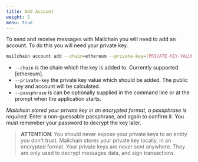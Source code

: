```yaml
---
title: Add Account
weight: 5
menu: true
---
```


To send and receive messages with Mailchain you will need to add an account. To do this you will need your private key.

```sh
mailchain account add --chain=ethereum --private-key=[PRIVATE-KEY-VALUE]
```

- `--chain` is the chain which the key is added to. Currently supported [ethereum].
- `--private-key` the private key value which should be added. The public key and account will be calculated.
- `--passphrase` is can be optionally supplied in the command line or at the prompt when the application starts.

*Mailchain stored your private key in an encrypted format, a passphrase is required.* Enter a non-guessable passphrase, and again to confirm it. You must remember your password to decrypt the key later.

> **ATTENTION**: You should never expose your private keys to an entity you don't trust.
> Mailchain stores your private key locally, in an encrypted format. Your private keys are never sent anywhere. They are only used to decrypt messages data, and sign transactions.